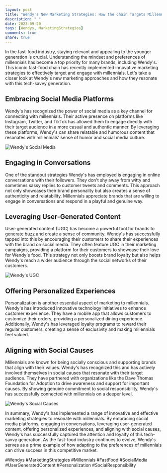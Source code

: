 ```yaml
---
layout: post
title: "Wendy's New Marketing Strategies: How the Chain Targets Millennials"
description: " "
date: 2023-09-20
tags: [Wendys, MarketingStrategies]
comments: true
share: true
---
```


In the fast-food industry, staying relevant and appealing to the younger generation is crucial. Understanding the mindset and preferences of millennials has become a top priority for many brands, including Wendy's. This iconic fast-food chain has recently implemented innovative marketing strategies to effectively target and engage with millennials. Let's take a closer look at Wendy's new marketing approaches and how they resonate with this tech-savvy generation.

## Embracing Social Media Platforms

Wendy's has recognized the power of social media as a key channel for connecting with millennials. Their active presence on platforms like Instagram, Twitter, and TikTok has allowed them to engage directly with their target audience in a more casual and authentic manner. By leveraging these platforms, Wendy's can share relatable and humorous content that resonates with millennials' sense of humor and social media culture.

![Wendy's Social Media](https://source.unsplash.com/1600x900/?marketing,millennials,fastfood)

## Engaging in Conversations

One of the standout strategies Wendy's has employed is engaging in online conversations with their followers. They don't shy away from witty and sometimes sassy replies to customer tweets and comments. This approach not only showcases their brand personality but also creates a sense of authenticity and relatability. Millennials appreciate brands that are willing to engage in conversations and respond in a playful and genuine way.

## Leveraging User-Generated Content

User-generated content (UGC) has become a powerful tool for brands to generate buzz and create a sense of community. Wendy's has successfully tapped into this by encouraging their customers to share their experiences with the brand on social media. They often feature UGC in their marketing campaigns, providing a platform for their customers to showcase their love for Wendy's food. This strategy not only boosts brand loyalty but also helps Wendy's reach a wider audience through the social networks of their customers.

![Wendy's UGC](https://source.unsplash.com/1600x900/?fastfood,food,millennials)

## Offering Personalized Experiences

Personalization is another essential aspect of marketing to millennials. Wendy's has introduced innovative technology initiatives to enhance customer experience. They have a mobile app that allows customers to customize their orders, providing a personalized dining experience. Additionally, Wendy's has leveraged loyalty programs to reward their regular customers, creating a sense of exclusivity and making millennials feel valued.

## Aligning with Social Causes

Millennials are known for being socially conscious and supporting brands that align with their values. Wendy's has recognized this and has actively involved themselves in social causes that resonate with their target audience. They have partnered with organizations like the Dave Thomas Foundation for Adoption to drive awareness and support for important causes. By showing genuine commitment to social responsibility, Wendy's has successfully connected with millennials on a deeper level.

![Wendy's Social Causes](https://source.unsplash.com/1600x900/?social,community,millennials)

In summary, Wendy's has implemented a range of innovative and effective marketing strategies to resonate with millennials. By embracing social media platforms, engaging in conversations, leveraging user-generated content, offering personalized experiences, and aligning with social causes, Wendy's has successfully captured the attention and loyalty of this tech-savvy generation. As the fast-food industry continues to evolve, Wendy's serves as a prime example of how adapting to the preferences of millennials can drive success in this competitive market.

\#Wendys #MarketingStrategies #Millennials #FastFood #SocialMedia #UserGeneratedContent #Personalization #SocialResponsibility